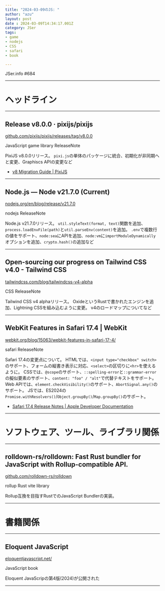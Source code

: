 ```yaml
---
title: "2024-03-09のJS: "
author: "azu"
layout: post
date : 2024-03-09T14:34:17.001Z
category: JSer
tags:
- game
- nodejs
- CSS
- safari
- book

---
```


JSer.info #684

----

<h1 class="site-genre">ヘッドライン</h1>

----

## Release v8.0.0 · pixijs/pixijs
[github.com/pixijs/pixijs/releases/tag/v8.0.0](https://github.com/pixijs/pixijs/releases/tag/v8.0.0 "Release v8.0.0 · pixijs/pixijs")
<p class="jser-tags jser-tag-icon"><span class="jser-tag">JavaScript</span> <span class="jser-tag">game</span> <span class="jser-tag">library</span> <span class="jser-tag">ReleaseNote</span></p>

PixiJS v8.0.0リリース。
`pixi.js`の単体のパッケージに統合、初期化が非同期へと変更、Graphiscs APIの変更など

- [v8 Migration Guide | PixiJS](https://pixijs.com/guides/migrations/v8 "v8 Migration Guide | PixiJS")

----

## Node.js — Node v21.7.0 (Current)
[nodejs.org/en/blog/release/v21.7.0](https://nodejs.org/en/blog/release/v21.7.0 "Node.js — Node v21.7.0 (Current)")
<p class="jser-tags jser-tag-icon"><span class="jser-tag">nodejs</span> <span class="jser-tag">ReleaseNote</span></p>

Node.js v21.7.0リリース。
`util.styleText(format, text)`関数を追加、`process.loadEnvFile(path)`と`util.parseEnv(content)`を追加。
`.env`で複数行の値をサポート、`node:sea`にAPIを追加、`node:vm`に`importModuleDynamically`オプションを追加、`crypto.hash()`の追加など


----

## Open-sourcing our progress on Tailwind CSS v4.0 - Tailwind CSS
[tailwindcss.com/blog/tailwindcss-v4-alpha](https://tailwindcss.com/blog/tailwindcss-v4-alpha "Open-sourcing our progress on Tailwind CSS v4.0 - Tailwind CSS")
<p class="jser-tags jser-tag-icon"><span class="jser-tag">CSS</span> <span class="jser-tag">ReleaseNote</span></p>

Tailwind CSS v4 alphaリリース。
OxideというRustで書かれたエンジンを追加、Lightning CSSを組み込むように変更。
v4のロードマップについてなど


----

## WebKit Features in Safari 17.4 | WebKit
[webkit.org/blog/15063/webkit-features-in-safari-17-4/](https://webkit.org/blog/15063/webkit-features-in-safari-17-4/ "WebKit Features in Safari 17.4 | WebKit")
<p class="jser-tags jser-tag-icon"><span class="jser-tag">safari</span> <span class="jser-tag">ReleaseNote</span></p>

Safari 17.4の変更点について。
HTMLでは、`<input type="checkbox" switch>`のサポート、フォームの縦書き表示に対応、`<select>`の区切りに`<hr>`を使えるように。
CSSでは、`@scope`のサポート、`::spelling-error`と`::grammar-error`の擬似要素のサポート、`content: "foo" / "alt"`で代替テキストをサポート。
Web APIでは、`element.checkVisibility()`のサポート、`AbortSignal.any()`のサポート。
JSでは、ES2024の`Promise.withResolvers()`/`Object.groupBy()`/`Map.groupBy()`のサポート。

- [Safari 17.4 Release Notes | Apple Developer Documentation](https://developer.apple.com/documentation/safari-release-notes/safari-17_4-release-notes "Safari 17.4 Release Notes | Apple Developer Documentation")

----
<h1 class="site-genre">ソフトウェア、ツール、ライブラリ関係</h1>

----

## rolldown-rs/rolldown: Fast Rust bundler for JavaScript with Rollup-compatible API.
[github.com/rolldown-rs/rolldown](https://github.com/rolldown-rs/rolldown "rolldown-rs/rolldown: Fast Rust bundler for JavaScript with Rollup-compatible API.")
<p class="jser-tags jser-tag-icon"><span class="jser-tag">rollup</span> <span class="jser-tag">Rust</span> <span class="jser-tag">vite</span> <span class="jser-tag">library</span></p>

Rollup互換を目指すRustでのJavaScript Bundlerの実装。


----
<h1 class="site-genre">書籍関係</h1>

----

## Eloquent JavaScript
[eloquentjavascript.net/](https://eloquentjavascript.net/ "Eloquent JavaScript")
<p class="jser-tags jser-tag-icon"><span class="jser-tag">JavaScript</span> <span class="jser-tag">book</span></p>

Eloquent JavaScripの第4版(2024)が公開された


----
